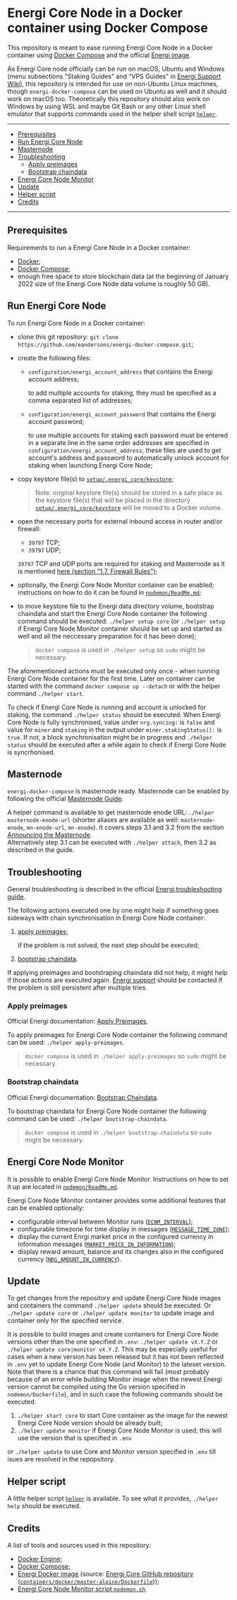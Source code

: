 # Energi Core Node in a Docker container using Docker Compose

This repository is meant to ease running Energi Core Node in a Docker container
using [Docker Compose](https://docs.docker.com/compose/) and the official
[Energi image](https://hub.docker.com/r/energicryptocurrency/energi).

As Energi Core node officially can be run on macOS, Ubuntu and Windows (menu
subsections "Staking Guides" and "VPS Guides" in
[Energi Support Wiki](https://wiki.energi.world/en/home)), this repository is
intended for use on non-Ubuntu Linux machines, though `energi-docker-compose`
can be used on Ubuntu as well and it should work on macOS too.
Theoretically this repository should also work on Windows by using WSL and maybe
Git Bash or any other Linux shell emulator that supports commands used in the
helper shell script [`helper`](helper).

---

- [Prerequisites](#prerequisites)
- [Run Energi Core Node](#run-energi-core-node)
- [Masternode](#masternode)
- [Troubleshooting](#troubleshooting)
  - [Apply preimages](#apply-preimages)
  - [Bootstrap chaindata](#bootstrap-chaindata)
- [Energi Core Node Monitor](#energi-core-node-monitor)
- [Update](#update)
- [Helper script](#helper-script)
- [Credits](#credits)

---

## Prerequisites

Requirements to run a Energi Core Node in a Docker container:

- [Docker](https://docs.docker.com/engine/install/);
- [Docker Compose](https://docs.docker.com/compose/install/);
- enough free space to store blockchain data (at the beginning of January 2022
  size of the Energi Core Node data volume is roughly 50 GB).

## Run Energi Core Node

To run Energi Core Node in a Docker container:

- clone this git repository:
  `git clone https://github.com/eandersons/energi-docker-compose.git`;
- create the following files:

  - `configuration/energi_account_address` that contains the Energi account
    address;

    to add multiple accounts for staking, they must be specified as a comma
    separated list of addresses;

  - `configuration/energi_account_password` that contains the Energi account
    password;

    to use multiple accounts for staking each password must be entered in a
    separate line in the same order addresses are specified in
    `configuration/energi_account_address`; these files are used to get
    account's address and password to automatically unlock account for staking
    when launching Energi Core Node;

- copy keystore file(s) to
  [`setup/.energi_core/keystore`](setup/.energi_core/keystore);

  > Note: original keystore file(s) should be stored in a safe place as the
  > keystore file(s) that will be placed in the directory
  > [`setup/.energi_core/keystore`](setup/.energi_core/keystore) will be moved
  > to a Docker volume.

- open the necessary ports for external inbound access in router and/or
  firewall:

  - `39797` TCP;
  - `39797` UDP;

  `39797` TCP and UDP ports are required for staking and Masternode as it is
  mentioned
  [here (section "1.7. Firewall Rules")](https://wiki.energi.world/en/advanced/core-node-vps#h-17-firewall-rules);

- optionally, the Energi Core Node Monitor container can be enabled;
  instructions on how to do it can be found in
  [`nodemon/ReadMe.md`](nodemon/ReadMe.md);
- to move keystore file to the Energi data directory volume, bootstrap chaindata
  and start the Energi Core Node container the following command should be
  executed: `./helper setup core` (or `./helper setup` if Energi Core Node
  Monitor container should be set up and started as well and all the neccessary
  preparation for it has been done);

  > `docker compose` is used in `./helper setup` so `sudo` might be necessary.

The aforementioned actions must be executed only once - when running Energi Core
Node container for the first time. Later on container can be started with the
command `docker compose up --detach` or with the helper command
`./helper start`.

To check if Energi Core Node is running and account is unlocked for staking, the
command `./helper status` should be executed. When Energi Core Node is fully
synchronised, value under `nrg.syncing:` is `false` and value for `miner` and
`staking` in the output under `miner.stakingStatus():` is `true`. If not, a
block synchronisation might be in progress and `./helper status` should be
executed after a while again to check if Energi Core Node is syncrhonised.

## Masternode

`energi-docker-compose` is masternode ready. Masternode can be enabled by
following the official
[Masternode Guide](https://wiki.energi.world/en/masternode-guide).

A helper command is available to get masternode enode URL:
`./helper masternode-enode-url` (shorter aliases are available as well:
`masternode-enode`, `mn-enode-url`, `mn-enode`). It covers steps 3.1 and 3.2
from the section
[Announcing the Masternode](https://wiki.energi.world/en/masternode-guide#h-3-announcing-the-masternode).\
Alternatively step 3.1 can be executed with `./helper attach`, then 3.2 as
described in the guide.

## Troubleshooting

General troubleshooting is described in the official
[Energi troubleshooting guide](https://wiki.energi.world/en/core-node-troubleshoot).

The following actions executed one by one might help if something goes sideways
with chain synchronisation in Energi Core Node container:

1. [apply preimages](#apply-preimages);

   if the problem is not solved, the next step should be executed;

2. [bootstrap chaindata](#bootstrap-chaindata).

If applying preimages and bootstraping chaindata did not help, it might help if
those actions are executed again.
[Energi support](https://wiki.energi.world/en/support/help-me) should be
contacted if the problem is still persistent after multiple tries.

### Apply preimages

Official Energi documentation:
[Apply Preimages](https://wiki.energi.world/en/core-node-troubleshoot#preimages).

To apply preimages for Energi Core Node container the following command
can be used: `./helper apply-preimages`.

> `docker compose` is used in `./helper apply-preimages` so `sudo` might be
> necessary.

### Bootstrap chaindata

Official Energi documentation:
[Bootstrap Chaindata](https://wiki.energi.world/en/core-node-troubleshoot#bootstrap).

To bootstrap chaindata for Energi Core Node container the following command can
be used: `./helper bootstrap-chaindata`.

> `docker compose` is used in `./helper bootstrap-chaindata` so `sudo` might be
> necessary.

## Energi Core Node Monitor

It is possible to enable Energi Core Node Monitor. Instructions on how to set it
up are located in [`nodemon/ReadMe.md`](nodemon/ReadMe.md).

Energi Core Node Monitor container provides some additional features that can be
enabled optionally:

- configurable interval between Monitor runs
  ([`ECNM_INTERVAL`](nodemon/ReadMe.md#ecnm_interval));
- configurable timezone for time display in messages
  ([`MESSAGE_TIME_ZONE`](nodemon/ReadMe.md#message_time_zone));
- display the current Enrgi market price in the configured currency in
  information messages
  ([`MARKET_PRICE_IN_INFORMATION`](nodemon/ReadMe.md#market_price_in_information));
- display reward amount, balance and its changes also in the configured currency
  ([`NRG_AMOUNT_IN_CURRENCY`](nodemon/ReadMe.md#nrg_amount_in_currency)).

## Update

To get changes from the repository and update Energi Core Node images and
containers the command `./helper update` should be executed. Or
`./helper update core` or `./helper update monitor` to update image and
container only for the specified service.

It is possible to build images and create containers for Energi Core Node
versions other than the one specified in `.env`: `./helper update vX.Y.Z` or
`./helper update core|monitor vX.Y.Z`. This may be especially useful for cases
when a new version has been released but it has not been reflected in `.env` yet
to update Energi Core Node (and Monitor) to the lateset version.
Note that there is a chance that this command will fail (most probably because
of an error while building Monitor image when the newest Energi version cannot
be compiled using the Go version specified in `nodemon/Dockerfile`), and in such
case the following commands should be executed:

1. `./helper start core` to start Core container as the image for the newest
   Energi Core Node version should be already built;
2. `./helper update monitor` if Energi Core Node Monitor is used; this will use
   the version that is specified in `.env`

or `./helper update` to use Core and Monitor version specified in `.env` till
isues are resolved in the repopsitory.

## Helper script

A little helper script [`helper`](helper) is available. To see what it provides,
`./helper help` should be executed.

## Credits

A list of tools and sources used in this repository:

- [Docker Engine](https://docs.docker.com/engine/);
- [Docker Compose](https://docs.docker.com/compose/);
- [Energi Docker image](https://hub.docker.com/r/energicryptocurrency/energi)
  (source:
  [Energi Core GitHub repository](https://github.com/energicryptocurrency/go-energi)
  ([`containers/docker/master-alpine/Dockerfile`](https://github.com/energicryptocurrency/go-energi/blob/master/containers/docker/master-alpine/Dockerfile)));
- [Energi Core Node Monitor script `nodemon.sh`](https://github.com/energicryptocurrency/energi3-provisioning/blob/master/scripts/linux/nodemon.sh).

